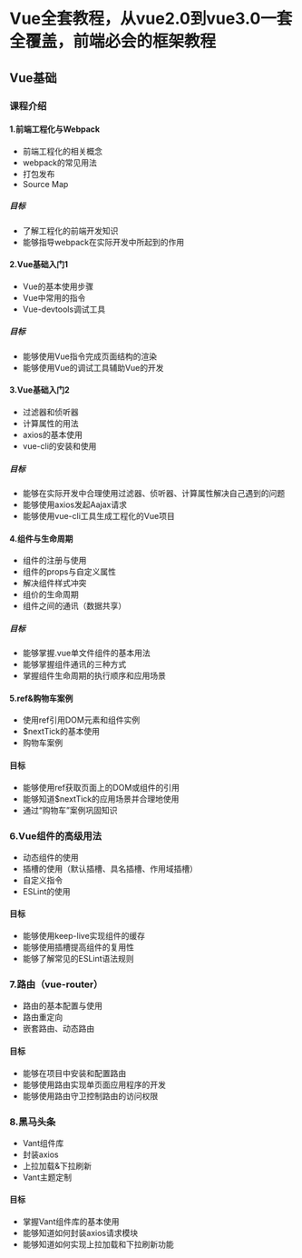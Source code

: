 # Vue全套教程，从vue2.0到vue3.0一套全覆盖，前端必会的框架教程
## Vue基础

### 课程介绍

#### 1.前端工程化与Webpack

- 前端工程化的相关概念
- webpack的常见用法
- 打包发布
- Source Map

##### 目标

- 了解工程化的前端开发知识
- 能够指导webpack在实际开发中所起到的作用

#### 2.Vue基础入门1

- Vue的基本使用步骤
- Vue中常用的指令
- Vue-devtools调试工具

##### 目标

- 能够使用Vue指令完成页面结构的渲染
- 能够使用Vue的调试工具辅助Vue的开发

#### 3.Vue基础入门2

- 过滤器和侦听器
- 计算属性的用法
- axios的基本使用
- vue-cli的安装和使用

##### 目标

- 能够在实际开发中合理使用过滤器、侦听器、计算属性解决自己遇到的问题
- 能够使用axios发起Aajax请求
- 能够使用vue-cli工具生成工程化的Vue项目

#### 4.组件与生命周期

- 组件的注册与使用
- 组件的props与自定义属性
- 解决组件样式冲突
- 组价的生命周期
- 组件之间的通讯（数据共享）

##### 目标

- 能够掌握.vue单文件组件的基本用法
- 能够掌握组件通讯的三种方式
- 掌握组件生命周期的执行顺序和应用场景

#### 5.ref&购物车案例

- 使用ref引用DOM元素和组件实例
- $nextTick的基本使用
- 购物车案例

#### 目标

- 能够使用ref获取页面上的DOM或组件的引用
- 能够知道$nextTick的应用场景并合理地使用
- 通过“购物车”案例巩固知识

### 6.Vue组件的高级用法

- 动态组件的使用
- 插槽的使用（默认插槽、具名插槽、作用域插槽）
- 自定义指令
- ESLint的使用

#### 目标

- 能够使用keep-live实现组件的缓存
- 能够使用插槽提高组件的复用性
- 能够了解常见的ESLint语法规则

### 7.路由（vue-router）

- 路由的基本配置与使用
- 路由重定向
- 嵌套路由、动态路由

#### 目标

- 能够在项目中安装和配置路由
- 能够使用路由实现单页面应用程序的开发
- 能够使用路由守卫控制路由的访问权限

### 8.黑马头条

- Vant组件库
- 封装axios
- 上拉加载&下拉刷新
- Vant主题定制

#### 目标

- 掌握Vant组件库的基本使用
- 能够知道如何封装axios请求模块
- 能够知道如何实现上拉加载和下拉刷新功能